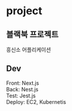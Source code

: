 # project
## 블랙북 프로젝트
흥신소 어플리케이션

## Dev
Front: Next.js  
Back: Nest.js  
Test: Jest.js  
Deploy: EC2, Kubernetis  
